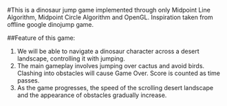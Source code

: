 #This is a dinosaur jump game implemented through only Midpoint Line Algorithm, Midpoint Circle Algorithm and OpenGL. Inspiration taken from offline google dinojump game.

##Feature of this game:

1. We will be able to navigate a dinosaur character across a desert landscape, controlling it with jumping.
2. The main gameplay involves jumping over cactus and avoid birds. Clashing into obstacles will cause Game Over. Score is counted as time passes.
3. As the game progresses, the speed of the scrolling desert landscape and the appearance of obstacles gradually increase.
